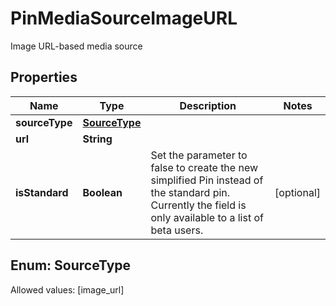 

# PinMediaSourceImageURL

Image URL-based media source

## Properties

Name | Type | Description | Notes
------------ | ------------- | ------------- | -------------
**sourceType** | [**SourceType**](#SourceType) |  | 
**url** | **String** |  | 
**isStandard** | **Boolean** | Set the parameter to false to create the new simplified Pin instead of the standard pin. Currently the field is only available to a list of beta users. |  [optional]


## Enum: SourceType
Allowed values: [image_url]




